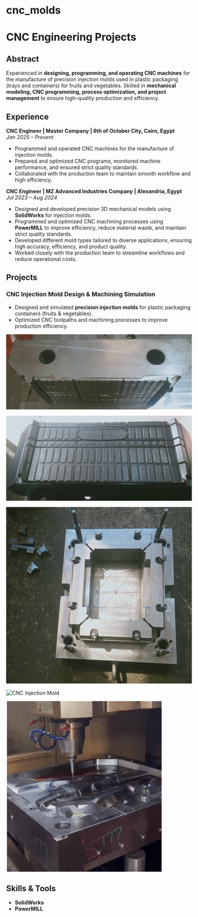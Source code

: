 # cnc_molds

# CNC Engineering Projects

## Abstract
Experienced in **designing, programming, and operating CNC machines** for the manufacture of precision injection molds used in plastic packaging (trays and containers) for fruits and vegetables. Skilled in **mechanical modeling, CNC programming, process optimization, and project management** to ensure high-quality production and efficiency.



## Experience

**CNC Engineer | Master Company | 6th of October City, Cairo, Egypt**  
*Jan 2025 – Present*  
- Programmed and operated CNC machines for the manufacture of injection molds.  
- Prepared and optimized CNC programs, monitored machine performance, and ensured strict quality standards.  
- Collaborated with the production team to maintain smooth workflow and high efficiency.

**CNC Engineer | MZ Advanced Industries Company | Alexandria, Egypt**  
*Jul 2023 – Aug 2024*  
- Designed and developed precision 3D mechanical models using **SolidWorks** for injection molds.  
- Programmed and optimized CNC machining processes using **PowerMILL** to improve efficiency, reduce material waste, and maintain strict quality standards.  
- Developed different mold types tailored to diverse applications, ensuring high accuracy, efficiency, and product quality.  
- Worked closely with the production team to streamline workflows and reduce operational costs.


## Projects

### CNC Injection Mold Design & Machining Simulation
- Designed and simulated **precision injection molds** for plastic packaging containers (fruits & vegetables).  
- Optimized CNC toolpaths and machining processes to improve production efficiency.  
 
![CNC Injection Mold](mold_p2.jpg)      

![CNC Injection Mold](mold_p3.jpg)

![CNC Injection Mold](mold_p1.jpg)

![CNC Injection Mold](mold.png)

![demo](sim_3.gif)


## Skills & Tools
- **SolidWorks**  
- **PowerMILL** 
